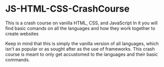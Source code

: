 # JS-HTML-CSS-CrashCourse

This is a crash course on vanilla HTML, CSS, and JavaScript
In it you will find basic comands on all the languages and how they work together to create websites

Keep in mind that this is simply the vanilla version of all languages, which isn't as popular or as sought after as the use of frameworks.
This crash course is meant to only get accustomed to the languages and their basic commands.
